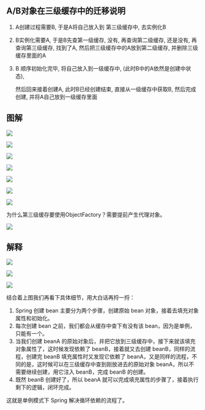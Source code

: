 ## A/B对象在三级缓存中的迁移说明

1. A创建过程需要B, 于是A将自己放入到 第三级缓存中, 去实例化B

2. B实例化需要A, 于是B先查第一级缓存, 没有, 再查询第二级缓存, 还是没有, 再查询第三级缓存, 找到了A,  然后把三级缓存中的A放到第二级缓存, 并删除三级缓存里面的A

3. B 顺序初始化完毕, 将自己放入到一级缓存中, (此时B中的A依然是创建中状态), 

   然后回来接着创建A, 此时B已经创建结束, 直接从一级缓存中获取B, 然后完成创建, 并将A自己放到一级缓存里面



## 图解

![](https://youpaiyun.zongqilive.cn/image/20201126112752.png)

![](https://youpaiyun.zongqilive.cn/image/20201126112838.png)

![](https://youpaiyun.zongqilive.cn/image/20201126112848.png)

![](https://youpaiyun.zongqilive.cn/image/20201126112859.png)

![](https://youpaiyun.zongqilive.cn/image/20201126112907.png)

![](https://youpaiyun.zongqilive.cn/image/20201126111844.png)



![](https://youpaiyun.zongqilive.cn/image/20201126165947.png)

为什么第三级缓存要使用ObjectFactory？需要提前产生代理对象。

![](https://youpaiyun.zongqilive.cn/image/20201126170539.png)









## 解释

![](https://youpaiyun.zongqilive.cn/image/20201126113003.png)

![](https://youpaiyun.zongqilive.cn/image/20201126113508.png)





![](https://youpaiyun.zongqilive.cn/image/20201126151246.png)

结合着上图我们再看下具体细节，用大白话再捋一捋：

1. Spring 创建 bean 主要分为两个步骤，创建原始 bean 对象，接着去填充对象属性和初始化。
2. 每次创建 bean 之前，我们都会从缓存中查下有没有该 bean，因为是单例，只能有一个。
3. 当我们创建 beanA 的原始对象后，并把它放到三级缓存中，接下来就该填充对象属性了，这时候发现依赖了 beanB，接着就又去创建 beanB，同样的流程，创建完 beanB 填充属性时又发现它依赖了 beanA，又是同样的流程，不同的是，这时候可以在三级缓存中查到刚放进去的原始对象 beanA，所以不需要继续创建，用它注入 beanB，完成 beanB 的创建。
4. 既然 beanB 创建好了，所以 beanA 就可以完成填充属性的步骤了，接着执行剩下的逻辑，闭环完成。

这就是单例模式下 Spring 解决循环依赖的流程了。





























































